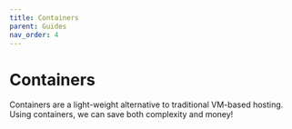 ```yaml
---
title: Containers
parent: Guides
nav_order: 4
---
```


# Containers

Containers are a light-weight alternative to traditional VM-based hosting.
Using containers, we can save both complexity and money!

